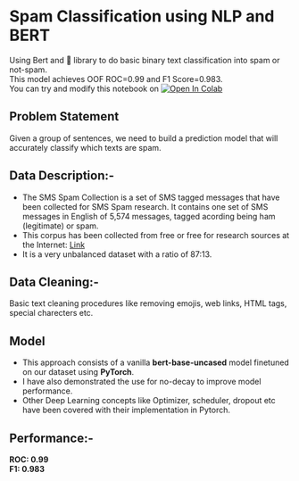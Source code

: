 # Spam Classification using NLP and BERT
Using Bert and 🤗 library to do basic binary text classification into spam or not-spam.  
This model achieves OOF ROC=0.99 and F1 Score=0.983.  
You can try and modify this notebook on [![Open In Colab](https://colab.research.google.com/assets/colab-badge.svg)](https://colab.research.google.com/drive/1Qf-eVyr1CGxtiO-SeqvLBVojOA_3jR3x?usp=sharing)

## Problem Statement
Given a group of sentences, we need to build a prediction model that will accurately classify which texts are spam.

## Data Description:-
* The SMS Spam Collection is a set of SMS tagged messages that have been collected for SMS Spam research. It contains one set of SMS messages in English of 5,574 messages, tagged acording being ham (legitimate) or spam.  
* This corpus has been collected from free or free for research sources at the Internet: [Link](https://www.kaggle.com/uciml/sms-spam-collection-dataset)  
* It is a very unbalanced dataset with a ratio of 87:13.

## Data Cleaning:-
Basic text cleaning procedures like removing emojis, web links, HTML tags, special charecters etc.

## Model
* This approach consists of a vanilla **bert-base-uncased** model finetuned on our dataset using **PyTorch**.
* I have also demonstrated the use for no-decay to improve model performance.
* Other Deep Learning concepts like Optimizer, scheduler, dropout etc have been covered with their implementation in Pytorch.

## Performance:-  
**ROC: 0.99  
F1: 0.983**
